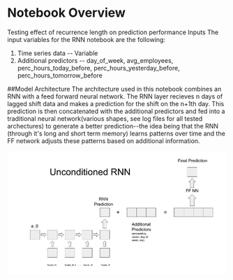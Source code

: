 # Notebook Overview
Testing effect of recurrence length on prediction performance
Inputs
The input variables for the RNN notebook are the following:

1. Time series data -- Variable
2. Additional predictors -- day_of_week, avg_employees, perc_hours_today_before,
   perc_hours_yesterday_before, perc_hours_tomorrow_before

##Model Architecture
The architecture used in this notebook combines an RNN with a feed forward neural network. The RNN layer recieves n days of lagged shift data and makes a prediction for the shift on the n+1th day. This prediction is then concatenated with the additional predictors and fed into a traditional neural network(various shapes, see log files for all tested archectures) to generate a better prediction--the idea being that the RNN (through it's long and short term memory) learns patterns over time and the FF network adjusts these patterns based on additional information.

![Unconditioned RNN diagram](README_assets/Unconditioned_RNN_Diagram.jpeg)

